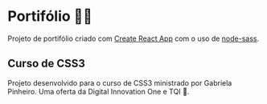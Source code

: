 # Portifólio :health_worker:

Projeto de portifólio criado com [Create React App](https://github.com/facebook/create-react-app) com o uso de [node-sass](https://www.npmjs.com/package/node-sass).

## Curso de CSS3

Projeto desenvolvido para o curso de CSS3 ministrado por Gabriela Pinheiro. Uma oferta da Digital Innovation One e TQI :clap:.
